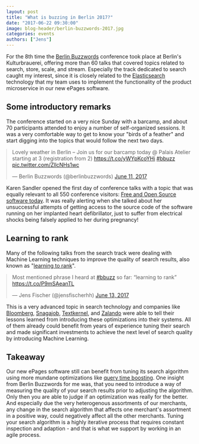 ```yaml
---
layout: post
title: "What is buzzing in Berlin 2017?"
date: "2017-06-22 09:30:00"
image: blog-header/berlin-buzzwords-2017.jpg
categories: events
authors: ["Jens"]
---
```


<style>

.twitter-tweet {
  margin: auto;
}
</style>

For the 8th time the [Berlin Buzzwords](https://berlinbuzzwords.de/17/) conference took place at Berlin's Kulturbrauerei, offering more than 60 talks that covered topics related to search, store, scale, and stream.
Especially the track dedicated to search caught my interest, since it is closely related to the [Elasticsearch](https://www.elastic.co/) technology that my team uses to implement the functionality of the product microservice in our new ePages software.

## Some introductory remarks

The conference started on a very nice Sunday with a barcamp, and about 70 participants attended to enjoy a number of self-organized sessions.
It was a very comfortable way to get to know your "birds of a feather" and start digging into the topics that would follow the next two days.

<blockquote class="twitter-tweet" data-lang="en"><p lang="en" dir="ltr">Lovely weather in Berlin – Join us for our barcamp today @ Palais Atelier starting at 3 (registration from 2) <a href="https://t.co/yWYpKcoYHi">https://t.co/yWYpKcoYHi</a> <a href="https://twitter.com/hashtag/bbuzz?src=hash">#bbuzz</a> <a href="https://t.co/ZllcNHs1wc">pic.twitter.com/ZllcNHs1wc</a></p>&mdash; Berlin Buzzwords (@berlinbuzzwords) <a href="https://twitter.com/berlinbuzzwords/status/873869570704109568">June 11, 2017</a></blockquote>
<script async src="//platform.twitter.com/widgets.js" charset="utf-8"></script>

Karen Sandler opened the first day of conference talks with a topic that was equally relevant to all 550 conference visitors: [Free and Open Source software today](https://berlinbuzzwords.de/17/session/keynote-free-and-open-source-software-today-kino).
It was really alerting when she talked about her unsuccessful attempts of getting access to the source code of the software running on her implanted heart defibrillator, just to suffer from electrical shocks being falsely applied to her during pregnancy!

## Learning to rank

Many of the following talks from the search track were dealing with Machine Learning techniques to improve the quality of search results, also known as "[learning to rank](https://en.wikipedia.org/wiki/Learning_to_rank)".

<blockquote class="twitter-tweet" data-lang="en"><p lang="en" dir="ltr">Most mentioned phrase I heard at <a href="https://twitter.com/hashtag/bbuzz?src=hash">#bbuzz</a> so far: “learning to rank” <a href="https://t.co/P9mSAeanTL">https://t.co/P9mSAeanTL</a></p>&mdash; Jens Fischer (@jensfischerhh) <a href="https://twitter.com/jensfischerhh/status/874614871421313024">June 13, 2017</a></blockquote>
<script async src="//platform.twitter.com/widgets.js" charset="utf-8"></script>

This is a very advanced topic in search technology and companies like [Bloomberg](https://berlinbuzzwords.de/17/session/apache-solr-learning-rank-win), [Snagajob](https://berlinbuzzwords.de/17/session/we-built-elasticsearch-learning-rank-plugin-then-came-hard-part), [Textkernel](https://berlinbuzzwords.de/17/session/learning-rank-faceted-search-bridging-gap-between-theory-and-practice), and [Zalando](https://berlinbuzzwords.de/17/session/modern-architecture-search) were able to tell their lessons learned from introducing these optimizations into their systems.
All of them already could benefit from years of experience tuning their search and made significant investments to achieve the next level of search quality by introducing Machine Learning.

## Takeaway

Our new ePages software still can benefit from tuning its search algorithm using more mundane optimizations like [query time boosting](https://www.elastic.co/guide/en/elasticsearch/guide/current/query-time-boosting.html).
One insight from Berlin Buzzwords for me was, that you need to introduce a way of measuring the quality of your search results prior to adjusting the algorithm.
Only then you are able to judge if an optimization was really for the better.
And especially due the very heterogenous assortments of our merchants, any change in the search algorithm that affects one merchant's assortment in a positive way, could negatively affect all the other merchants.
Tuning your search algorithm is a highly iterative process that requires constant inspection and adaption - and that is what we support by working in an agile process.
